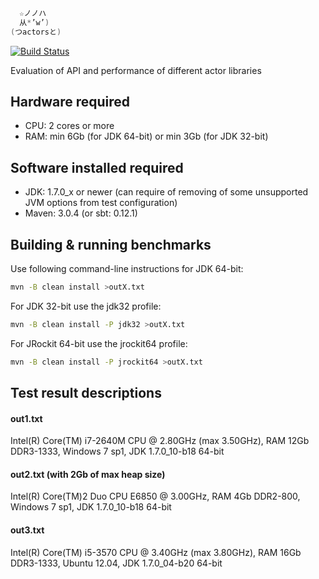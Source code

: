 ```scala
  ☆ノノハ
  从*’w’)
(つactorsと)
```

[![Build Status](https://secure.travis-ci.org/plokhotnyuk/actors.png)](http://travis-ci.org/plokhotnyuk/actors)

Evaluation of API and performance of different actor libraries

## Hardware required

- CPU: 2 cores or more
- RAM: min 6Gb (for JDK 64-bit) or min 3Gb (for JDK 32-bit)

## Software installed required

- JDK: 1.7.0_x or newer (can require of removing of some unsupported JVM options from test configuration)
- Maven: 3.0.4 (or sbt: 0.12.1)

## Building & running benchmarks

Use following command-line instructions for JDK 64-bit:
```sh
mvn -B clean install >outX.txt
```
For JDK 32-bit use the jdk32 profile:
```sh
mvn -B clean install -P jdk32 >outX.txt
```
For JRockit 64-bit use the jrockit64 profile:
```sh
mvn -B clean install -P jrockit64 >outX.txt
```

## Test result descriptions

#### out1.txt
Intel(R) Core(TM) i7-2640M CPU @ 2.80GHz (max 3.50GHz), RAM 12Gb DDR3-1333, Windows 7 sp1, JDK 1.7.0_10-b18 64-bit

#### out2.txt (with 2Gb of max heap size)
Intel(R) Core(TM)2 Duo CPU E6850 @ 3.00GHz, RAM 4Gb DDR2-800, Windows 7 sp1, JDK 1.7.0_10-b18 64-bit

#### out3.txt
Intel(R) Core(TM) i5-3570 CPU @ 3.40GHz (max 3.80GHz), RAM 16Gb DDR3-1333, Ubuntu 12.04, JDK 1.7.0_04-b20 64-bit
